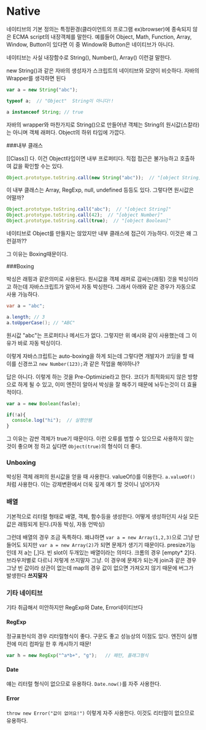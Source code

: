 # Native

네이티브의 기본 정의는 특정환경(클라이언트의 프로그램 ex)browser)에 종속되지 않은 ECMA script의 내장객체를 말한다. 예를들어 Object, Math, Function, Array, Window, Button이 있다면 이 중 Window와 Button은 네이티브가 아니다.

네이티브는 사실 내장함수로 String(), Number(), Array() 이런걸 말한다.

new String()과 같은 자바의 생성자가 스크립트의 네이티브와 모양이 비슷하다.  자바의 Wrapper를 생각하면 된다

```javascript
var a = new String("abc");

typeof a;  // "Object"  String이 아니다!!

a instanceof String; // true
```

자바의 wrapper와 마찬가지로 String()으로 만들어낸 객체는 String의 원시값(스칼라)는 아니며 객체 래퍼다. Object의 하위 타입에 가깝다.

###내부 클래스

[[Class]] 다.  이건 Object타입이면 내부 프로퍼티다. 직접 접근은 불가능하고 호출하여 값을 확인할 수는 있다.

```javascript
Object.prototype.toString.call(new String("abc"));  // "[object String]"
```

이 내부 클래스는 Array, RegExp, null, undefined 등등도 있다. 그렇다면 원시값은 어떨까?

```javascript
Object.prototype.toString.call("abc");  // "[object String]"
Object.prototype.toString.call(42);  // "[object Number]"
Object.prototype.toString.call(true);  // "[object Boolean]"
```

네이티브로 Object를 만들지는 않았지만 내부 클래스에 접근이 가능하다. 이것은 왜 그런걸까?? 

그 이유는 Boxing때문이다.

###Boxing

박싱은 래핑과 같은의미로 사용된다. 원시값을 객체 래퍼로 감싸는(래핑) 것을 박싱이라고 하는데 자바스크립트가 알아서 자동 박싱한다. 그래서 아래와 같은 경우가 자동으로 사용 가능하다.

```java
var a = "abc";

a.length; // 3
a.toUpperCase(); // "ABC"
```

원시값 "abc"는 프로퍼티나 메서드가 없다. 그렇지만 위 예시와 같이 사용했는데 그 이유가 바로 자동 박싱이다.

이렇게 자바스크립트는 auto-boxing을 하게 되는데 그렇다면 개발자가 코딩을 할 때 이를 신경쓰고 `new Number(123);`과 같은 작업을 해야하나?

답은 아니다. 이렇게 하는 것을 Pre-Optimizie라고 한다. 코더가 최적화되지 않은 방향으로 하게 될 수 있고, 이미 엔진이 알아서 박싱을 잘 해주기 때문에 놔두는것이 더 효율적이다.

```javascript
var a = new Boolean(fasle);

if(!a){
  console.log("hi");  // 실행안됌
}
```

그 이유는 감싼 객체가 true기 때문이다. 이런 오류를 범할 수 있으므로 사용하지 않는 것이 좋으며 정 하고 싶다면 `Object(true)`의 형식이 더 좋다.

### Unboxing

박싱된 객체 래퍼의 원시값을 얻을 때 사용한다. valueOf()를 이용한다. `a.valueOf()`처럼 사용한다. 이는 강제변환에서 더욱 깊게 얘기 할 것이니 넘어가자

### 배열

기본적으로 리터럴 형태로 배열, 객체, 함수등을 생성한다. 어떻게 생성하던지 사실 모든 값은 래핑되게 된다.(자동 박싱, 자동 언박싱)

그런데 배열의 경우 조금 독특하다. 왜냐하면 `var a = new Array(1,2,3)`으로 그냥 만들어도 되지만 `var a = new Array(2)`가 되면 문제가 생기기 때문이다. presize기능인데 저 a는 [,]다. 빈 slot이 두개있는 배열이라는 의미다. 크롬의 경우 [empty* 2]다. 브라우저별로 다르니 저렇게 쓰지말자 그냥.  이 경우에 문제가 되는게 join과 같은 경우 그냥 빈 값이라 상관이 없는데 map의 경우 값이 없으면 가져오지 않기 때문에 버그가 발생한다 **쓰지말자**

### 기타 네이티브

기타 취급해서 미안하지만 RegExp와 Date, Error네이티브다

#### RegExp

정규표현식의 경우 리터럴형식이 좋다. 구문도 좋고 성능상의 이점도 있다. 엔진이 실행 전에 미리 컴파일 한 후 캐시하기 때문! 

```javascript
var h = new RegExp("^a*b+", "g");   // 패턴, 플래그형식
```

#### Date

얘는 리터럴 형식이 없으므로 유용하다. `Date.now()`를 자주 사용한다.

#### Error

`throw new Error("값이 없어요!")` 이렇게 자주 사용한다. 이것도 리터럴이 없으므로 유용하다.